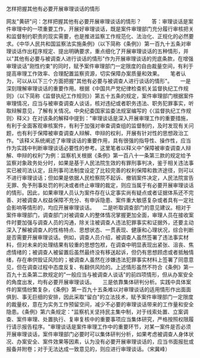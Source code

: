 怎样把握其他有必要开展审理谈话的情形

网友"黄研"问：怎样把握其他有必要开展审理谈话的情形？　　答：审理谈话是案件审理中的一项重要工作，开展好审理谈话，既是案件审理部门充分履行审核把关和监督制约职责的现实需要，也是推进监察工作规范化、法治化、正规化的必然要求。《中华人民共和国监察法实施条例》（以下简称《条例》）第一百九十五条对审理谈话作出程序规定、提出明确要求，重点细化了开展审理谈话的五种情形，并以"其他有必要与被调查人进行谈话的情形"作为开展审理谈话的兜底条款，在增强审理谈话"刚性约束"的同时，赋予案件审理部门一定限度的自由裁量空间，有利于提高审理工作效率、合理配置监察资源，切实保障办案质量和效果。　　笔者认为，可以从以下三个方面把握"其他有必要与被调查人进行谈话的情形"。　　一是深刻理解审理谈话的重要作用。根据《中国共产党纪律检查机关监督执纪工作规则》（以下简称《监督执纪工作规则》）第五十五条的规定，案件审理部门根据案件审理情况，应当与被审查调查人谈话，核对违纪或者职务违法、职务犯罪事实，听取辩解意见，了解有关情况。中央纪委国家监委法规室编写的《〈监督执纪工作规则〉释义》在对该条的解释中提到："审理谈话是深入开展审理工作的重要措施，有利于全面客观审核案件，有利于加强对审查调查组的监督制约，及时发现有关问题，也有利于保障被审查调查人辩解、申辩的权利，开展有针对性的思想政治工作。"该释义系统阐述了审理谈话的重要作用，具有很强的指导性、操作性，应当作为实践中判断审理谈话必要性的参考。这里笔者以释义中"保障被审查调查人辩解、申辩的权利"为例：监察机关根据《条例》第一百八十一条第三款的规定给予监察对象政务处分时，如果是基于人民法院生效的有罪刑事判决，鉴于相关违法事实已被司法认定，且刑事司法制度设定了比较完善的权利保障和救济途径，则可以不进行审理谈话；但如果是依据人民检察院不起诉、撤销案件决定，人民法院宣告无罪、免予刑事处罚的判决或者终止审理的裁定，则应当属于有必要开展审理谈话的情形。因此，如果审理人员认为案件存在认定事实尚有疑点或者证据体系还不完善、对被调查人权益保障不充分、有申诉隐患、案件重大敏感复杂或者具有一定社会影响等情形的，均应开展审理谈话。　　二是听取调查部门的意见建议。相对于案件审理部门，调查部门对被调查人的整体情况掌握更加全面，审理人员在接收案件时要加强与调查人员的沟通，除关注被调查人违法犯罪事实和证据外，还要主动深入了解被调查人的性格特点、思想状态、一贯表现、健康和心理状况，综合判断是否需要开展审理谈话。例如，调查人员介绍，被调查人虽然签署了违法事实材料，但对未来的处理结果有较重的思想包袱，在调查中明显表现出紧张、沮丧、焦虑情绪的；被调查人被留置后虽然最终没有移送起诉，但仍有思想顾虑或者抵触情绪，存在串供毁证风险的；被调查人虽然在涉嫌违法犯罪事实材料上签署了同意意见，但在调查过程中态度反复、有翻供风险的。上述情形虽然不符合《条例》第一百九十五条第二款规定的"一般应当与被调查人谈话"的前四项情形，但从办案安全的角度出发，均有必要开展审理谈话。　　三是依靠集体研判分析。实践中具体案件的案情纷繁复杂，《条例》第一百九十五条难以对审理谈话的适用情形作出面面俱到、事无巨细的安排，因此采取"留白"的立法技术，赋予案件审理部门一定限度的裁量权，意在为实务工作预留空间，减少不必要的审理谈话带来的工作量和安全隐患。《条例》第六条规定："监察机关坚持民主集中制，对于线索处置、立案调查、案件审理、处置执行、复审复核中的重要事项应当集体研究，严格按照权限履行请示报告程序。"审理谈话是案件审理工作中的重要环节，对某一案件是否必须开展审理谈话，案件审理部门必要时可以集体研判分析，如果考虑被调查人身体状况、办案安全、案件效果等因素，认为没有必要开展审理谈话的，应当书面报批或报备并附卷；对于无法达成一致意见的，则应进行审理谈话。（宋冀峰）
